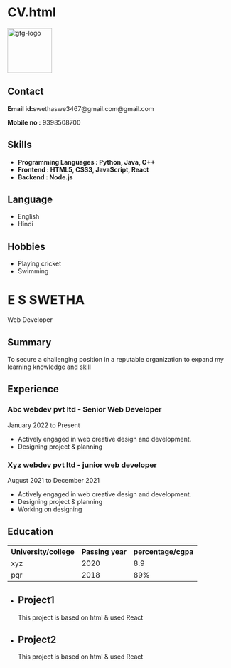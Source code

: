 # CV.html
<html lang="en">
 
<head>
    <meta charset="UTF-8">
    <metahttp-equiv="X-UA-Compatible" content="IE=edge">
    <meta name="viewport"
          content="width=device-width, initial-scale=1.0">
    <link rel="stylesheet" href="resume.css">
</head>
 
<body>
    <div class="full">
        <div class="left">
            <div class="image">
                <img src=
"https://media.geeksforgeeks.org/wp-content/uploads/20220202083519/gfglogo.png"
                     alt="gfg-logo"
                     style="width:100px;height:100px;">
            </div>
            <div class="Contact">
                <h2>Contact</h2>
                <p><b>Email id:</b>swethaswe3467@gmail.com@gmail.com</p> 
                <p><b>Mobile no :</b> 9398508700</p>
            </div>
            <div class="Skills">
                <h2>Skills</h2>
                <ul>
                    <li><b>Programming Languages :
                      Python, Java, C++</b></li>
                    <li><b>Frontend : HTML5, CSS3,
                      JavaScript, React</b></li>
                    <li><b>Backend : Node.js</b></li>
                </ul>
            </div>
            <div class="Language">
                <h2>Language</h2>
                <ul>
                    <li>English</li>
                    <li>Hindi</li>
                </ul>
            </div>
            <div class="Hobbies">
                <h2>Hobbies</h2>
                <ul>
                    <li>Playing cricket</li>
                    <li>Swimming</li>
                </ul>
            </div>
        </div>
        <div class="right">
            <div class="name">
                <h1>E S SWETHA</h1>
            </div>
            <div class="title">
                <p>Web Developer</p>
            </div>
            <div class="Summary">
                <h2>Summary</h2>
                <p>To secure a challenging position in a
                  reputable organization
                    to expand my learning knowledge and skill
                </p>
            </div>
            <div class="Experience">
                <h2>Experience</h2>
                <h3>Abc webdev pvt ltd - Senior Web Developer</h3>
                <p>January 2022 to Present</p>
                <ul>
                    <li>Actively engaged in web creative
                      design and development.</li>
                    <li>Designing project & planning</li>
                </ul>
                <h3>Xyz webdev pvt ltd - junior web developer</h3>
                <p>August 2021 to December 2021</p>
                <ul>
                    <li>Actively engaged in web creative
                      design and development.</li>
                    <li>Designing project & planning</li>
                    <li>Working on designing</li>
                </ul>
            </div>
            <div class="Education">
                <h2>Education</h2>
                <table>
                    <tr>
                        <th>University/college  </th>
                        <th>Passing year  </th>
                        <th>percentage/cgpa</th>
                    </tr>
                    <tr>
                        <td>xyz</td>
                        <td>2020</td>
                        <td>8.9</td>
                    </tr>
                    <tr>
                        <td>pqr</td>
                        <td>2018</td>
                        <td>89%</td>
                    </tr>
                </table>
            </div>
            <div class="project">
                <ul>
                    <li>
                        <h2>Project1</h2>
                        <p>This project is based on html
                          & used React</p>
                    </li>
                    <li>
                        <h2>Project2</h2>
                        <p>This project is based on html
                          & used React</p>
                    </li>
                </ul>
            </div>
        </div>
    </div>